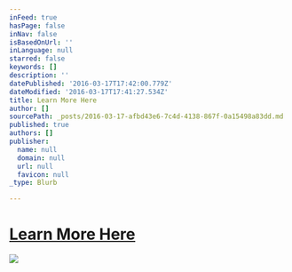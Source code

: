 ```yaml
---
inFeed: true
hasPage: false
inNav: false
isBasedOnUrl: ''
inLanguage: null
starred: false
keywords: []
description: ''
datePublished: '2016-03-17T17:42:00.779Z'
dateModified: '2016-03-17T17:41:27.534Z'
title: Learn More Here
author: []
sourcePath: _posts/2016-03-17-afbd43e6-7c4d-4138-867f-0a15498a83dd.md
published: true
authors: []
publisher:
  name: null
  domain: null
  url: null
  favicon: null
_type: Blurb

---
```

# [Learn More Here][0]
![](https://s3-us-west-2.amazonaws.com/the-grid-img/p/f270c34eb61c9673f0bd46cda9b771af5b665016.jpg)

[0]: https://www.udemy.com/sparkwords/